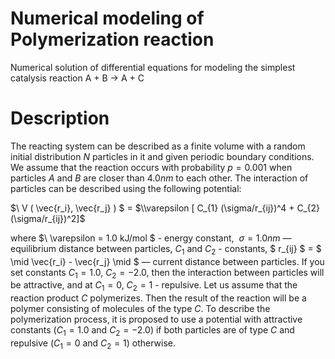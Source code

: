 # Numerical modeling of Polymerization reaction
Numerical solution of differential equations for modeling the simplest catalysis reaction A + B $\to$ A + C

# Description
The reacting system can be described as a finite volume with a random initial distribution $N$ particles in 
it and given periodic boundary conditions. We assume that the reaction occurs with probability $p = 0.001$ when 
particles $A$ and $B$ are closer than $4.0 nm$ to each other. The interaction of particles can be described 
using the following potential:

$\ V ( \vec{r_i}, \vec{r_j} ) $ 
= $\\varepsilon [ C_{1} (\sigma/r_{ij})^4 + C_{2} (\sigma/r_{ij})^2]$

where $\ \varepsilon = 1.0 kJ/mol $ - energy constant,
 $\ \sigma = 1.0 nm$ — equilibrium distance between particles, $C_{1}$ and $C_{2}$ - constants,
$ r_{ij} $  = $ \mid \vec{r_i} - \vec{r_j} \mid $ — current distance between particles. If you set constants $C_1 = 1.0$, $C_2 = -2.0$, then the interaction between particles will be attractive, and at $C_1 = 0$, $C_2 = 1$ - repulsive. Let us assume that the reaction product $C$ polymerizes. Then the result of the reaction will be a polymer consisting of molecules of the type $C$. To describe the polymerization process, it is proposed to use a potential with attractive constants ($C_1 = 1.0$ and $C_2 = -2.0$) if both particles are of type $C$ and repulsive ($C_1 = 0$ and $C_2 = 1$) otherwise.
